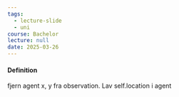 ```yaml
---
tags:
  - lecture-slide
  - uni
course: Bachelor
lecture: null
date: 2025-03-26
---
```


#### Definition
fjern agent x, y fra observation. Lav self.location i agent